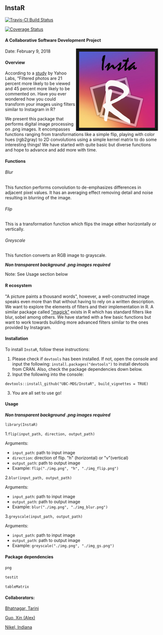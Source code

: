 ## InstaR

[![Travis-CI Build Status](https://travis-ci.org/UBC-MDS/InstaR.svg?branch=master)](https://travis-ci.org/UBC-MDS/InstaR)

[![Coverage Status](https://coveralls.io/repos/github/tarinib/InstaR/badge.svg?branch=master)](https://coveralls.io/github/tarinib/InstaR?branch=master)

#### A Collaborative Software Development Project

<img src="img/logo.png" align="right" border = "10" width="250" height="250"/>

Date: February 9, 2018

#### Overview

According to a [study](http://comp.social.gatech.edu/papers/icwsm15.why.bakhshi.pdf) by Yahoo Labs, “Filtered photos are 21 percent more likely to be viewed and 45 percent more likely to be commented on. Have you ever wondered how you could transform your images using filters similar to Instagram in R?

We present this package that performs digital image processing on .png images.  It encompasses functions ranging from transformations like a simple flip, playing with color hues (rgb2gray) to 2D convolutions using a simple kernel matrix to do some interesting things! We have started with quite basic but diverse functions and hope to advance and add more with time.

#### Functions

###### Blur
This function performs convolution to de-emphasizes differences in adjacent pixel values. It has an averaging effect removing detail and noise resulting in blurring of the image.

###### Flip
This is a transformation function which flips the image either horizontally or vertically.

###### Greyscale
This function converts an RGB image to grayscale.

*__Non transparent background .png images required__*

Note: See Usage section below

#### R ecosystem
"A picture paints a thousand words", however, a well-constructed image speaks even more than that without having to rely on a written description. We want to explore the elements of filters and their implementation in R. A similar package called ["magick"](https://cran.r-project.org/web/packages/magick/index.html)  exists in R which has standard filters like blur, sobel among others. We have started with a few basic functions but want to work towards building more advanced filters similar to the ones provided by Instagram.

#### Installation

To install `InstaR`, follow these instructions:

1. Please check if ```devtools``` has been installed. If not, open the console and input the following: `install.packages("devtools")` to install devtools from CRAN. Also, check the package dependencies down below.
2. Input the following into the console: 
```
devtools::install_github("UBC-MDS/InstaR", build_vignettes = TRUE)
```
3. You are all set to use go!

#### Usage

*__Non transparent background .png images required__*

```library(InstaR)```

1.```flip(input_path, direction, output_path)```

Arguments:

* ```input_path```: path to input image
* ```direction```: direction of flip. "h" (horizontal) or "v"(vertical)
* ```output_path```: path to output image
* Example: ```flip("./img.png", "h", "./img_flip.png")```

2.```blur(input_path, output_path)```

Arguments:

* ```input_path```: path to input image
* ```output_path```: path to output image
* Example: ```blur("./img.png", "./img_blur.png")```

3.```greyscale(input_path, output_path)```

Arguments:

* ```input_path```: path to input image
* ```output_path```: path to output image
* Example: ```greyscale("./img.png", "./img_gs.png")```


#### Package dependencies

```png```

```testit```

```tableMatrix```

#### Collaborators:

[Bhatnagar, Tarini](https://github.com/tarinib)

[Guo, Xin (Alex)](https://github.com/alexguoxin)

[Nikel, Indiana](https://github.com/indiana-nikel)
